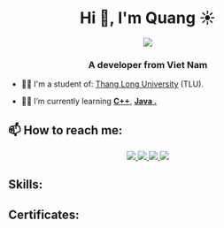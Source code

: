 <h1 align="center">Hi 👋, I'm Quang ☀️</h1>
<p align="center"><img src="https://img.icons8.com/color/48/000000/vietnam-circular.png"/></p>
<h3 align="center">A developer from Viet Nam </h3>

- 🧑‍🎓 I'm a student of: [Thang Long University](https://thanglong.edu.vn/) (TLU).

- 👨‍💻 I’m currently learning [**C++**](https://www.cplusplus.com), [**Java .**](https://www.java.com)


## 📫 How to reach me:
<p align="center">
  <a href="https://www.linkedin.com/in/quang-nguyen-56475b229/" target="_blank">
    <img src="https://img.icons8.com/fluent/48/000000/linkedin.png"/>
  </a>
  <a href="https://www.facebook.com/vanquanq18" alt="Facebook">
    <img src="https://img.icons8.com/fluent/48/000000/facebook-new.png" target="_blank" />
  </a> 
  <a href="https://github.com/Gaaraq" alt="Github">
    <img src="https://img.icons8.com/fluent/48/000000/github.png"/>
  </a>
  <a href="https://www.instagram.com/vanquanq18/" alt="Kaggle" target="_blank" >
    <img src="https://img.icons8.com/color/48/000000/instagram-new--v1.png"/>
  </a>
</p>

## Skills:

## Certificates:
